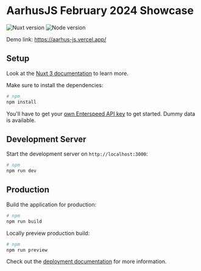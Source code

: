 # AarhusJS February 2024 Showcase
![Nuxt version](https://img.shields.io/badge/Nuxt%20version-3.10.2-00DC82)
![Node version](https://img.shields.io/badge/Node%20version-20.11.0-026E00)

Demo link: https://aarhus-js.vercel.app/

## Setup

Look at the [Nuxt 3 documentation](https://nuxt.com/docs/getting-started/introduction) to learn more.

Make sure to install the dependencies:

```bash
# npm
npm install
```

You'll have to get your [own Enterspeed API key](https://app.enterspeed.com/signup) to get started.
Dummy data is available.

## Development Server

Start the development server on `http://localhost:3000`:

```bash
# npm
npm run dev
```

## Production

Build the application for production:

```bash
# npm
npm run build
```

Locally preview production build:

```bash
# npm
npm run preview
```

Check out the [deployment documentation](https://nuxt.com/docs/getting-started/deployment) for more information.
